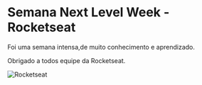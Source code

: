 # Semana Next Level Week - Rocketseat

Foi uma semana intensa,de muito conhecimento e aprendizado.

Obrigado a todos equipe da Rocketseat.

![Rocketseat](https://avatars0.githubusercontent.com/u/28929274?s=200&v=4)

